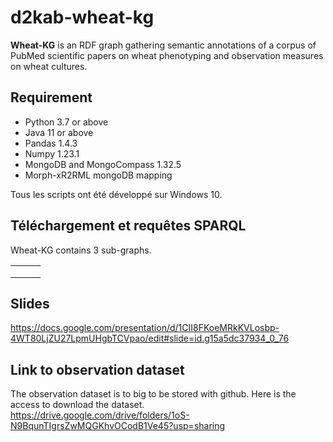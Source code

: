 ﻿# d2kab-wheat-kg

**Wheat-KG** is an RDF graph gathering semantic annotations of a corpus of PubMed scientific papers on wheat phenotyping and observation measures on wheat cultures.

## Requirement
- Python 3.7 or above
- Java 11 or above
- Pandas 1.4.3
- Numpy 1.23.1
- MongoDB and MongoCompass 1.32.5
- Morph-xR2RML mongoDB mapping

Tous les scripts ont été développé sur Windows 10.



## Téléchargement et requêtes SPARQL

Wheat-KG contains 3 sub-graphs.

|      |      |      |
| ---- | ---- | ---- |
|      |      |      |
|      |      |      |
|      |      |      |



## Slides
https://docs.google.com/presentation/d/1CII8FKoeMRkKVLosbp-4WT80LjZU27LpmUHgbTCVpao/edit#slide=id.g15a5dc37934_0_76

## Link to observation dataset
The observation dataset is to big to be stored with github. Here is the access to download the dataset.
https://drive.google.com/drive/folders/1oS-N9BqunTIgrsZwMQGKhvOCodB1Ve45?usp=sharing
